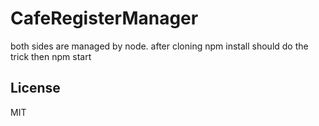 # CafeRegisterManager

both sides are managed by node. after cloning npm install should do the trick then npm start

## License

MIT
